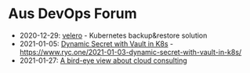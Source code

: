 # Aus DevOps Forum

- 2020-12-29: [velero](20201229-velero) - Kubernetes backup&restore solution
- 2021-01-05: [Dynamic Secret with Vault in K8s](20210105-dynamic-secret-with-vault-in-k8s) - https://www.ryc.one/2021-01-03-dynamic-secret-with-vault-in-k8s/
- 2021-01-27: [A bird-eye view about cloud consulting](20210127-A-bird-eye-view-about-cloud-consulting)
